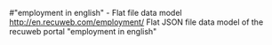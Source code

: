 #"employment in english" - Flat file data model
http://en.recuweb.com/employment/
Flat JSON file data model of the recuweb portal "employment in english"

